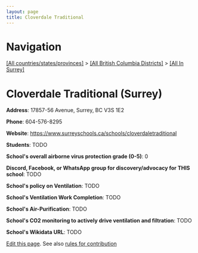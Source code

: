 ```yaml
---
layout: page
title: Cloverdale Traditional
---
```

# Navigation

[[All countries/states/provinces]](../../..) > [[All British Columbia Districts]](../..) > [[All In Surrey]](..)

# Cloverdale Traditional (Surrey)

**Address**: 17857-56 Avenue, Surrey, BC V3S 1E2

**Phone**: 604-576-8295

**Website**: <https://www.surreyschools.ca/schools/cloverdaletraditional>

**Students**: TODO

**School's overall airborne virus protection grade (0-5)**: 0

**Discord, Facebook, or WhatsApp group for discovery/advocacy for THIS school**: TODO

**School's policy on Ventilation**: TODO

**School's Ventilation Work Completion**: TODO

**School's Air-Purification**: TODO

**School's CO2 monitoring to actively drive ventilation and filtration**: TODO

**School's Wikidata URL**: TODO


[Edit this page](https://github.com/ventilate-schools/BC/edit/main/./Surrey/Cloverdale_Traditional.md). See also [rules for contribution](../../../contribution-rules/)